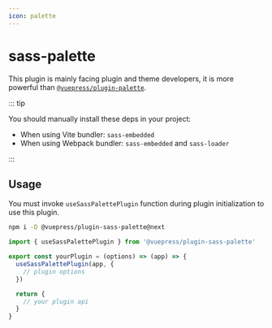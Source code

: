 ```yaml
---
icon: palette
---
```


# sass-palette

<NpmBadge package="@vuepress/plugin-sass-palette" />

This plugin is mainly facing plugin and theme developers, it is more powerful than [`@vuepress/plugin-palette`](../palette.md).

::: tip

You should manually install these deps in your project:

- When using Vite bundler: `sass-embedded`
- When using Webpack bundler: `sass-embedded` and `sass-loader`

:::

## Usage

You must invoke `useSassPalettePlugin` function during plugin initialization to use this plugin.

```bash
npm i -D @vuepress/plugin-sass-palette@next
```

```js title="Your plugin or theme entry"
import { useSassPalettePlugin } from '@vuepress/plugin-sass-palette'

export const yourPlugin = (options) => (app) => {
  useSassPalettePlugin(app, {
    // plugin options
  })

  return {
    // your plugin api
  }
}
```

